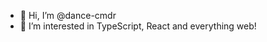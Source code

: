 - 👋 Hi, I’m @dance-cmdr
- 👀 I’m interested in TypeScript, React and everything web!
<!-- - 🌱 I’m currently learning a lot of stuff.
- 💞️ I’m looking to collaborate on ...
- 📫 How to reach me ...
 -->
<!---
dance-cmdr/dance-cmdr is a ✨ special ✨ repository because its `README.md` (this file) appears on your GitHub profile.
You can click the Preview link to take a look at your changes.
--->
